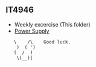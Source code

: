 
## IT4946 
- Weekly excercise (This folder)
- [Power Supply](./PowerSupply)

```
   \    /\    Good luck.
    )  ( ') 
   (  /  )  
    \(__)|  
```